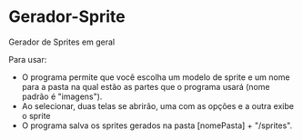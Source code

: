 # Gerador-Sprite
Gerador de Sprites em geral

Para usar:
* O programa permite que você escolha um modelo de sprite e um nome para a pasta na qual estão as partes que o programa usará (nome padrão é "imagens").
* Ao selecionar, duas telas se abrirão, uma com as opções e a outra exibe o sprite
* O programa salva os sprites gerados na pasta [nomePasta] + "/sprites".
